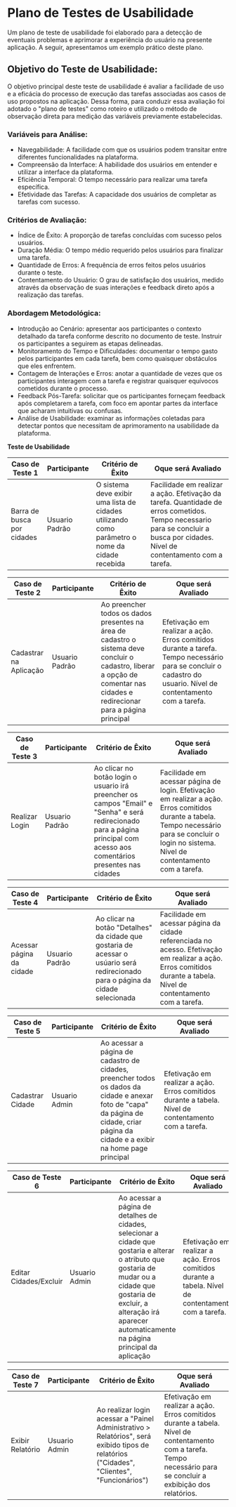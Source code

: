 # Plano de Testes de Usabilidade

Um plano de teste de usabilidade foi elaborado para a detecção de eventuais problemas e aprimorar a experiência do usuário na presente aplicação. A seguir, apresentamos um exemplo prático deste plano.

## Objetivo do Teste de Usabilidade:
O objetivo principal deste teste de usabilidade é avaliar a facilidade de uso e a eficácia do processo de execução das tarefas associadas aos casos de uso propostos na aplicação. Dessa forma, para conduzir essa avaliação foi adotado o "plano de testes" como roteiro e utilizado o método de observação direta para medição das variáveis previamente estabelecidas.

### Variáveis para Análise:

- Navegabilidade: A facilidade com que os usuários podem transitar entre diferentes funcionalidades na plataforma.
- Compreensão da Interface: A habilidade dos usuários em entender e utilizar a interface da plataforma.
- Eficiência Temporal: O tempo necessário para realizar uma tarefa específica.
- Efetividade das Tarefas: A capacidade dos usuários de completar as tarefas com sucesso.

### Critérios de Avaliação:

- Índice de Êxito: A proporção de tarefas concluídas com sucesso pelos usuários.
- Duração Média: O tempo médio requerido pelos usuários para finalizar uma tarefa.
- Quantidade de Erros: A frequência de erros feitos pelos usuários durante o teste.
- Contentamento do Usuário: O grau de satisfação dos usuários, medido através da observação de suas interações e feedback direto após a realização das tarefas.

### Abordagem Metodológica:

- Introdução ao Cenário: apresentar aos participantes o contexto detalhado da tarefa conforme descrito no documento de teste. Instruir os participantes a seguirem as etapas delineadas.
- Monitoramento do Tempo e Dificuldades: documentar o tempo gasto pelos participantes em cada tarefa, bem como quaisquer obstáculos que eles enfrentem.
- Contagem de Interações e Erros: anotar a quantidade de vezes que os participantes interagem com a tarefa e registrar quaisquer equívocos cometidos durante o processo.
- Feedback Pós-Tarefa: solicitar que os participantes forneçam feedback após completarem a tarefa, com foco em apontar partes da interface que acharam intuitivas ou confusas.
- Análise de Usabilidade: examinar as informações coletadas para detectar pontos que necessitam de aprimoramento na usabilidade da plataforma.

                                                           
**Teste de Usabilidade**

| **Caso de Teste 1** 	| **Participante**  | **Critério de Êxito** | **Oque será Avaliado** |
|-----------------------|-----------------------|------------------------|-------------------|
| Barra de busca por cidades | Usuario Padrão | O  sistema deve exibir uma lista de cidades utilizando como parâmetro o nome da cidade recebida | Facilidade em realizar a ação. Efetivação da tarefa. Quantidade de erros cometidos. Tempo necessario para se concluir a busca por cidades. Nível de contentamento com a tarefa. |

| **Caso de Teste 2** 	| **Participante**  | **Critério de Êxito** | **Oque será Avaliado** |
|-----------------------|-----------------------|------------------------|-------------------|
| Cadastrar na Aplicação | Usuario Padrão |Ao preencher todos os dados presentes na área de cadastro o sistema deve concluir o cadastro, liberar a opção de comentar nas cidades e redirecionar para a página principal  | Efetivação em realizar a ação. Erros comitidos durante a tarefa. Tempo necessário para se concluir o cadastro do usuario. Nível de contentamento com a tarefa.

| **Caso de Teste 3** 	| **Participante**  | **Critério de Êxito** | **Oque será Avaliado** |
|-----------------------|-----------------------|------------------------|-------------------|
| Realizar Login | Usuario Padrão | Ao clicar no botão login o usuario irá preencher os campos "Email" e "Senha" e será redirecionado para a página principal com acesso aos comentários presentes nas cidades | Facilidade em acessar página de login. Efetivação em realizar a ação. Erros comitidos durante a tabela. Tempo necessário para se concluir o login no sistema. Nível de contentamento com a tarefa.

| **Caso de Teste 4** 	| **Participante**  | **Critério de Êxito** | **Oque será Avaliado** |
|-----------------------|-----------------------|------------------------|-------------------|
| Acessar página da cidade | Usuario Padrão | Ao clicar na botão "Detalhes" da cidade que gostaria de acessar o usúario será redirecionado para o página da cidade selecionada | Facilidade em acessar página da cidade referenciada no acesso. Efetivação em realizar a ação. Erros comitidos durante a tabela. Nível de contentamento com a tarefa.

| **Caso de Teste 5** 	| **Participante**  | **Critério de Êxito** | **Oque será Avaliado** |
|-----------------------|-----------------------|------------------------|-------------------|
| Cadastrar Cidade | Usuario Admin | Ao acessar a página de cadastro de cidades, preencher todos os dados da cidade e anexar foto de "capa" da página de cidade, criar página da cidade e a exibir na home page principal | Efetivação em realizar a ação. Erros comitidos durante a tabela. Nível de contentamento com a tarefa.

| **Caso de Teste 6** 	| **Participante**  | **Critério de Êxito** | **Oque será Avaliado** |
|-----------------------|-----------------------|------------------------|-------------------|
| Editar Cidades/Excluir | Usuario Admin | Ao acessar a página de detalhes de cidades, selecionar a cidade que gostaria e alterar o atributo que gostaria de mudar ou a cidade que gostaria de excluir, a alteração irá aparecer automaticamente na página principal da aplicação | Efetivação em realizar a ação. Erros comitidos durante a tabela. Nível de contentamento com a tarefa.

| **Caso de Teste 7** 	| **Participante**  | **Critério de Êxito** | **Oque será Avaliado** |
|-----------------------|-----------------------|------------------------|-------------------|
| Exibir Relatório | Usuario Admin | Ao realizar login acessar a "Painel Administrativo > Relatórios", será exibido tipos de relatórios ("Cidades", "Clientes", "Funcionários") | Efetivação em realizar a ação. Erros comitidos durante a tabela. Nível de contentamento com a tarefa. Tempo necessário para se concluir a exbibição dos relatórios.

